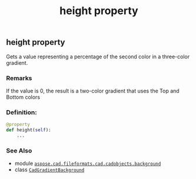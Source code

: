 ﻿---
title: height property
second_title: Aspose.CAD for Python via .NET API References
description: 
type: docs
weight: 140
url: /python-net/aspose.cad.fileformats.cad.cadobjects.background/cadgradientbackground/height/
is_root: false
---

## height property


Gets a value representing a percentage of the second color in a three-color gradient.

### Remarks 


If the value is 0, the result is a two-color gradient that uses the Top and Bottom colors
### Definition:
```python
@property
def height(self):
    ...
```

### See Also
* module [`aspose.cad.fileformats.cad.cadobjects.background`](../../)
* class [`CadGradientBackground`](/cad/python-net/aspose.cad.fileformats.cad.cadobjects.background/cadgradientbackground)
